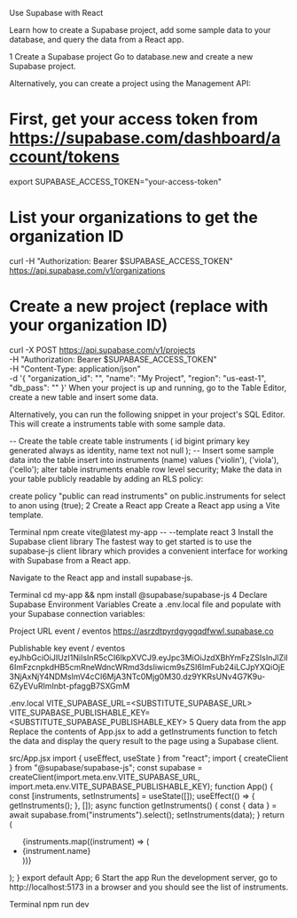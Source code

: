Use Supabase with React

Learn how to create a Supabase project, add some sample data to your database, and query the data from a React app.

1
Create a Supabase project
Go to database.new and create a new Supabase project.

Alternatively, you can create a project using the Management API:

# First, get your access token from https://supabase.com/dashboard/account/tokens
export SUPABASE_ACCESS_TOKEN="your-access-token"
# List your organizations to get the organization ID
curl -H "Authorization: Bearer $SUPABASE_ACCESS_TOKEN" \
  https://api.supabase.com/v1/organizations
# Create a new project (replace <org-id> with your organization ID)
curl -X POST https://api.supabase.com/v1/projects \
  -H "Authorization: Bearer $SUPABASE_ACCESS_TOKEN" \
  -H "Content-Type: application/json" \
  -d '{
    "organization_id": "<org-id>",
    "name": "My Project",
    "region": "us-east-1",
    "db_pass": "<your-secure-password>"
  }'
When your project is up and running, go to the Table Editor, create a new table and insert some data.

Alternatively, you can run the following snippet in your project's SQL Editor. This will create a instruments table with some sample data.

-- Create the table
create table instruments (
  id bigint primary key generated always as identity,
  name text not null
);
-- Insert some sample data into the table
insert into instruments (name)
values
  ('violin'),
  ('viola'),
  ('cello');
alter table instruments enable row level security;
Make the data in your table publicly readable by adding an RLS policy:

create policy "public can read instruments"
on public.instruments
for select to anon
using (true);
2
Create a React app
Create a React app using a Vite template.

Terminal
npm create vite@latest my-app -- --template react
3
Install the Supabase client library
The fastest way to get started is to use the supabase-js client library which provides a convenient interface for working with Supabase from a React app.

Navigate to the React app and install supabase-js.

Terminal
cd my-app && npm install @supabase/supabase-js
4
Declare Supabase Environment Variables
Create a .env.local file and populate with your Supabase connection variables:

Project URL
event / eventos
https://asrzdtpyrdgyggqdfwwl.supabase.co

Publishable key
event / eventos
eyJhbGciOiJIUzI1NiIsInR5cCI6IkpXVCJ9.eyJpc3MiOiJzdXBhYmFzZSIsInJlZiI6ImFzcnpkdHB5cmRneWdncWRmd3dsIiwicm9sZSI6ImFub24iLCJpYXQiOjE3NjAxNjY4NDMsImV4cCI6MjA3NTc0Mjg0M30.dz9YKRsUNv4G7K9u-6ZyEVuRImInbt-pfaggB7SXGmM


.env.local
VITE_SUPABASE_URL=<SUBSTITUTE_SUPABASE_URL>
VITE_SUPABASE_PUBLISHABLE_KEY=<SUBSTITUTE_SUPABASE_PUBLISHABLE_KEY>
5
Query data from the app
Replace the contents of App.jsx to add a getInstruments function to fetch the data and display the query result to the page using a Supabase client.

src/App.jsx
import { useEffect, useState } from "react";
import { createClient } from "@supabase/supabase-js";
const supabase = createClient(import.meta.env.VITE_SUPABASE_URL, import.meta.env.VITE_SUPABASE_PUBLISHABLE_KEY);
function App() {
  const [instruments, setInstruments] = useState([]);
  useEffect(() => {
    getInstruments();
  }, []);
  async function getInstruments() {
    const { data } = await supabase.from("instruments").select();
    setInstruments(data);
  }
  return (
    <ul>
      {instruments.map((instrument) => (
        <li key={instrument.name}>{instrument.name}</li>
      ))}
    </ul>
  );
}
export default App;
6
Start the app
Run the development server, go to http://localhost:5173 in a browser and you should see the list of instruments.

Terminal
npm run dev